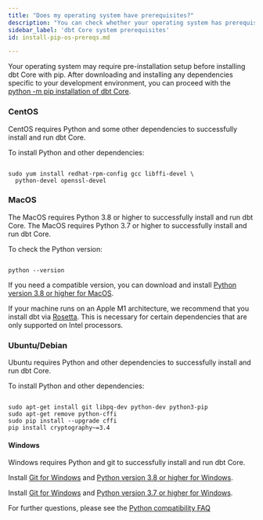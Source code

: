 ```yaml
---
title: "Does my operating system have prerequisites?"
description: "You can check whether your operating system has prerequisites for installing dbt Core."
sidebar_label: 'dbt Core system prerequisites'
id: install-pip-os-prereqs.md

---
```


Your operating system may require pre-installation setup before installing dbt Core with pip. After downloading and installing any dependencies specific to your development environment, you can proceed with the [python -m pip installation of dbt Core](/docs/core/pip-install).

### CentOS

CentOS requires Python and some other dependencies to successfully install and run dbt Core.

To install Python and other dependencies:

```shell

sudo yum install redhat-rpm-config gcc libffi-devel \
  python-devel openssl-devel

```

### MacOS

<VersionBlock firstVersion="1.6">
The MacOS requires Python 3.8 or higher to successfully install and run dbt Core.
</VersionBlock>

<VersionBlock lastVersion="1.5">
The MacOS requires Python 3.7 or higher to successfully install and run dbt Core.
</VersionBlock>

To check the Python version:

```shell

python --version

```

If you need a compatible version, you can download and install [Python version 3.8 or higher for MacOS](https://www.python.org/downloads/macos).

If your machine runs on an Apple M1 architecture, we recommend that you install dbt via [Rosetta](https://support.apple.com/en-us/HT211861). This is necessary for certain dependencies that are only supported on Intel processors.
### Ubuntu/Debian

Ubuntu requires Python and other dependencies to successfully install and run dbt Core.

To install Python and other dependencies:

```shell

sudo apt-get install git libpq-dev python-dev python3-pip
sudo apt-get remove python-cffi
sudo pip install --upgrade cffi
pip install cryptography~=3.4

```

#### Windows

Windows requires Python and git to successfully install and run dbt Core.

<VersionBlock firstVersion="1.6">

Install [Git for Windows](https://git-scm.com/downloads) and [Python version 3.8 or higher for Windows](https://www.python.org/downloads/windows/).
</VersionBlock>

<VersionBlock lastVersion="1.5">


Install [Git for Windows](https://git-scm.com/downloads) and [Python version 3.7 or higher for Windows](https://www.python.org/downloads/windows/).
</VersionBlock>

For further questions, please see the [Python compatibility FAQ](/faqs/Core/install-python-compatibility)
